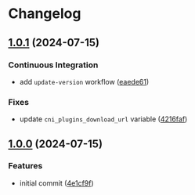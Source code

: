 # Changelog

## [1.0.1](https://github.com/antmelekhin/ansible-role-cni-plugins/compare/v1.0.0...v1.0.1) (2024-07-15)


### Continuous Integration

* add `update-version` workflow ([eaede61](https://github.com/antmelekhin/ansible-role-cni-plugins/commit/eaede612d81430971a9fac4de657cfb5bc06a66e))


### Fixes

* update `cni_plugins_download_url` variable ([4216faf](https://github.com/antmelekhin/ansible-role-cni-plugins/commit/4216faf971468790f8012af00c4e945f296e3491))

## [1.0.0](https://github.com/antmelekhin/ansible-role-cni-plugins/compare/...v1.0.0) (2024-07-15)


### Features

* initial commit ([4e1cf9f](https://github.com/antmelekhin/ansible-role-cni-plugins/commit/4e1cf9ffacebc84c646ac56aa1695f3af7fd54a1))
